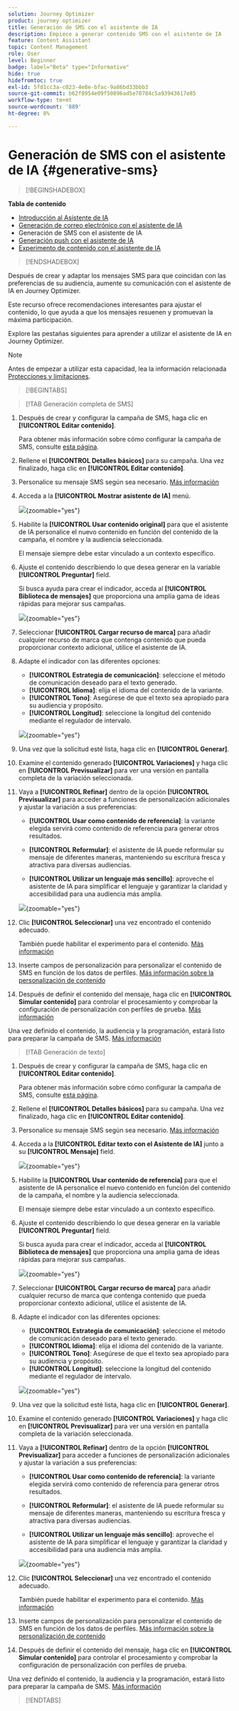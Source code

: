 ```yaml
---
solution: Journey Optimizer
product: journey optimizer
title: Generación de SMS con el asistente de IA
description: Empiece a generar contenido SMS con el asistente de IA
feature: Content Assistant
topic: Content Management
role: User
level: Beginner
badge: label="Beta" type="Informative"
hide: true
hidefromtoc: true
exl-id: 5fd1cc3a-c023-4e8e-bfac-9a86bd33bbb3
source-git-commit: b62f8954e09f50896ad5e70784c5a93943617e85
workflow-type: tm+mt
source-wordcount: '889'
ht-degree: 8%

---
```


# Generación de SMS con el asistente de IA {#generative-sms}

>[!BEGINSHADEBOX]

**Tabla de contenido**

* [Introducción al Asistente de IA](gs-generative.md)
* [Generación de correo electrónico con el asistente de IA](generative-email.md)
* Generación de SMS con el asistente de IA
* [Generación push con el asistente de IA](generative-push.md)
* [Experimento de contenido con el asistente de IA](generative-experimentation.md)

>[!ENDSHADEBOX]

Después de crear y adaptar los mensajes SMS para que coincidan con las preferencias de su audiencia, aumente su comunicación con el asistente de IA en Journey Optimizer.

Este recurso ofrece recomendaciones interesantes para ajustar el contenido, lo que ayuda a que los mensajes resuenen y promuevan la máxima participación.

Explore las pestañas siguientes para aprender a utilizar el asistente de IA en Journey Optimizer.

>[!NOTE]
>
>Antes de empezar a utilizar esta capacidad, lea la información relacionada [Protecciones y limitaciones](gs-generative.md#generative-guardrails).

>[!BEGINTABS]

>[!TAB Generación completa de SMS]

1. Después de crear y configurar la campaña de SMS, haga clic en **[!UICONTROL Editar contenido]**.

   Para obtener más información sobre cómo configurar la campaña de SMS, consulte [esta página](../sms/create-sms.md).

1. Rellene el **[!UICONTROL Detalles básicos]** para su campaña. Una vez finalizado, haga clic en **[!UICONTROL Editar contenido]**.

1. Personalice su mensaje SMS según sea necesario. [Más información](../sms/create-sms.md)

1. Acceda a la **[!UICONTROL Mostrar asistente de IA]** menú.

   ![](assets/sms-genai-1.png){zoomable=&quot;yes&quot;}

1. Habilite la **[!UICONTROL Usar contenido original]** para que el asistente de IA personalice el nuevo contenido en función del contenido de la campaña, el nombre y la audiencia seleccionada.

   El mensaje siempre debe estar vinculado a un contexto específico.

1. Ajuste el contenido describiendo lo que desea generar en la variable **[!UICONTROL Preguntar]** field.

   Si busca ayuda para crear el indicador, acceda al **[!UICONTROL Biblioteca de mensajes]** que proporciona una amplia gama de ideas rápidas para mejorar sus campañas.

   ![](assets/sms-genai-2.png){zoomable=&quot;yes&quot;}

1. Seleccionar **[!UICONTROL Cargar recurso de marca]** para añadir cualquier recurso de marca que contenga contenido que pueda proporcionar contexto adicional, utilice el asistente de IA.

1. Adapte el indicador con las diferentes opciones:

   * **[!UICONTROL Estrategia de comunicación]**: seleccione el método de comunicación deseado para el texto generado.
   * **[!UICONTROL Idioma]**: elija el idioma del contenido de la variante.
   * **[!UICONTROL Tono]**: Asegúrese de que el texto sea apropiado para su audiencia y propósito.
   * **[!UICONTROL Longitud]**: seleccione la longitud del contenido mediante el regulador de intervalo.

   ![](assets/sms-genai-3.png){zoomable=&quot;yes&quot;}

1. Una vez que la solicitud esté lista, haga clic en **[!UICONTROL Generar]**.

1. Examine el contenido generado **[!UICONTROL Variaciones]** y haga clic en **[!UICONTROL Previsualizar]** para ver una versión en pantalla completa de la variación seleccionada.

1. Vaya a **[!UICONTROL Refinar]** dentro de la opción **[!UICONTROL Previsualizar]** para acceder a funciones de personalización adicionales y ajustar la variación a sus preferencias:

   * **[!UICONTROL Usar como contenido de referencia]**: la variante elegida servirá como contenido de referencia para generar otros resultados.

   * **[!UICONTROL Reformular]**: el asistente de IA puede reformular su mensaje de diferentes maneras, manteniendo su escritura fresca y atractiva para diversas audiencias.

   * **[!UICONTROL Utilizar un lenguaje más sencillo]**: aproveche el asistente de IA para simplificar el lenguaje y garantizar la claridad y accesibilidad para una audiencia más amplia.

   ![](assets/sms-genai-4.png){zoomable=&quot;yes&quot;}

1. Clic **[!UICONTROL Seleccionar]** una vez encontrado el contenido adecuado.

   También puede habilitar el experimento para el contenido. [Más información](generative-experimentation.md)

1. Inserte campos de personalización para personalizar el contenido de SMS en función de los datos de perfiles. [Más información sobre la personalización de contenido](../personalization/personalize.md)

1. Después de definir el contenido del mensaje, haga clic en **[!UICONTROL Simular contenido]** para controlar el procesamiento y comprobar la configuración de personalización con perfiles de prueba. [Más información](../personalization/personalize.md)

Una vez definido el contenido, la audiencia y la programación, estará listo para preparar la campaña de SMS. [Más información](../campaigns/review-activate-campaign.md)

>[!TAB Generación de texto]

1. Después de crear y configurar la campaña de SMS, haga clic en **[!UICONTROL Editar contenido]**.

   Para obtener más información sobre cómo configurar la campaña de SMS, consulte [esta página](../sms/create-sms.md).

1. Rellene el **[!UICONTROL Detalles básicos]** para su campaña. Una vez finalizado, haga clic en **[!UICONTROL Editar contenido]**.

1. Personalice su mensaje SMS según sea necesario. [Más información](../sms/create-sms.md)

1. Acceda a la **[!UICONTROL Editar texto con el Asistente de IA]** junto a su **[!UICONTROL Mensaje]** field.

   ![](assets/sms-text-genai-1.png){zoomable=&quot;yes&quot;}

1. Habilite la **[!UICONTROL Usar contenido de referencia]** para que el asistente de IA personalice el nuevo contenido en función del contenido de la campaña, el nombre y la audiencia seleccionada.

   El mensaje siempre debe estar vinculado a un contexto específico.

1. Ajuste el contenido describiendo lo que desea generar en la variable **[!UICONTROL Preguntar]** field.

   Si busca ayuda para crear el indicador, acceda al **[!UICONTROL Biblioteca de mensajes]** que proporciona una amplia gama de ideas rápidas para mejorar sus campañas.

   ![](assets/sms-text-genai-1.png){zoomable=&quot;yes&quot;}

1. Seleccionar **[!UICONTROL Cargar recurso de marca]** para añadir cualquier recurso de marca que contenga contenido que pueda proporcionar contexto adicional, utilice el asistente de IA.

1. Adapte el indicador con las diferentes opciones:

   * **[!UICONTROL Estrategia de comunicación]**: seleccione el método de comunicación deseado para el texto generado.
   * **[!UICONTROL Idioma]**: elija el idioma del contenido de la variante.
   * **[!UICONTROL Tono]**: Asegúrese de que el texto sea apropiado para su audiencia y propósito.
   * **[!UICONTROL Longitud]**: seleccione la longitud del contenido mediante el regulador de intervalo.

   ![](assets/sms-text-genai-3.png){zoomable=&quot;yes&quot;}

1. Una vez que la solicitud esté lista, haga clic en **[!UICONTROL Generar]**.

1. Examine el contenido generado **[!UICONTROL Variaciones]** y haga clic en **[!UICONTROL Previsualizar]** para ver una versión en pantalla completa de la variación seleccionada.

1. Vaya a **[!UICONTROL Refinar]** dentro de la opción **[!UICONTROL Previsualizar]** para acceder a funciones de personalización adicionales y ajustar la variación a sus preferencias:

   * **[!UICONTROL Usar como contenido de referencia]**: la variante elegida servirá como contenido de referencia para generar otros resultados.

   * **[!UICONTROL Reformular]**: el asistente de IA puede reformular su mensaje de diferentes maneras, manteniendo su escritura fresca y atractiva para diversas audiencias.

   * **[!UICONTROL Utilizar un lenguaje más sencillo]**: aproveche el asistente de IA para simplificar el lenguaje y garantizar la claridad y accesibilidad para una audiencia más amplia.

   ![](assets/sms-text-genai-4.png){zoomable=&quot;yes&quot;}

1. Clic **[!UICONTROL Seleccionar]** una vez encontrado el contenido adecuado.

   También puede habilitar el experimento para el contenido. [Más información](generative-experimentation.md)

1. Inserte campos de personalización para personalizar el contenido de SMS en función de los datos de perfiles. [Más información sobre la personalización de contenido](../personalization/personalize.md)

1. Después de definir el contenido del mensaje, haga clic en **[!UICONTROL Simular contenido]** para controlar el procesamiento y comprobar la configuración de personalización con perfiles de prueba.

Una vez definido el contenido, la audiencia y la programación, estará listo para preparar la campaña de SMS. [Más información](../campaigns/review-activate-campaign.md)

>[!ENDTABS]
